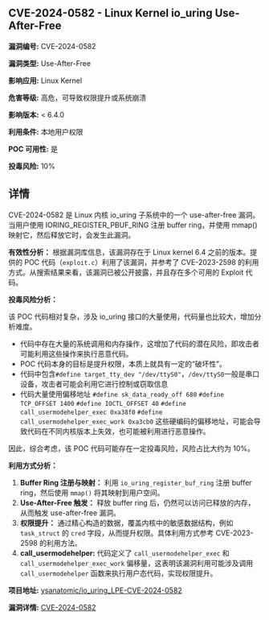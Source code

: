 ## CVE-2024-0582 - Linux Kernel io_uring Use-After-Free

**漏洞编号:** CVE-2024-0582

**漏洞类型:** Use-After-Free

**影响应用:** Linux Kernel

**危害等级:** 高危，可导致权限提升或系统崩溃

**影响版本:** < 6.4.0

**利用条件:** 本地用户权限

**POC 可用性:** 是

**投毒风险:** 10%

## 详情

CVE-2024-0582 是 Linux 内核 io_uring 子系统中的一个 use-after-free 漏洞。当用户使用 IORING_REGISTER_PBUF_RING 注册 buffer ring，并使用 mmap() 映射它，然后释放它时，会发生此漏洞。

**有效性分析：**
根据漏洞库信息，该漏洞存在于 Linux kernel 6.4 之前的版本。提供的 POC 代码（`exploit.c`）利用了该漏洞，并参考了 CVE-2023-2598 的利用方式。从搜索结果来看，该漏洞已被公开披露，并且存在多个可用的 Exploit 代码。

**投毒风险分析：**

该 POC 代码相对复杂，涉及 io_uring 接口的大量使用，代码量也比较大，增加分析难度。

*   代码中存在大量的系统调用和内存操作，这增加了代码的潜在风险，即攻击者可能利用这些操作来执行恶意代码。
*   POC 代码本身的目标是提升权限，本质上就具有一定的“破坏性”。
*   代码中包含`#define target_tty_dev "/dev/ttyS0"`，`/dev/ttyS0`一般是串口设备，攻击者可能会利用它进行控制或窃取信息
*  代码大量使用偏移地址 `#define sk_data_ready_off 680` `#define TCP_OFFSET 1400` `#define IOCTL_OFFSET 40` `#define call_usermodehelper_exec 0xa38f0` `#define call_usermodehelper_exec_work 0xa3cb0` 这些硬编码的偏移地址，可能会导致代码在不同内核版本上失效，也可能被利用进行恶意操作。

因此，综合考虑，该 POC 代码可能存在一定投毒风险，风险占比大约为 10%。

**利用方式分析：**

1.  **Buffer Ring 注册与映射：** 利用 `io_uring_register_buf_ring` 注册 buffer ring，然后使用 `mmap()` 将其映射到用户空间。
2.  **Use-After-Free 触发：** 释放 buffer ring 后，仍然可以访问已释放的内存，从而触发 use-after-free 漏洞。
3.  **权限提升：** 通过精心构造的数据，覆盖内核中的敏感数据结构，例如 `task_struct` 的 `cred` 字段，从而提升权限。具体利用方式参考 CVE-2023-2598 的利用方法。
4. **call_usermodehelper:** 代码定义了 `call_usermodehelper_exec` 和 `call_usermodehelper_exec_work` 偏移量，这表明该漏洞利用可能涉及调用 `call_usermodehelper` 函数来执行用户态代码，实现权限提升。

**项目地址:** [ysanatomic/io_uring_LPE-CVE-2024-0582](https://github.com/ysanatomic/io_uring_LPE-CVE-2024-0582)

**漏洞详情:** [CVE-2024-0582](https://nvd.nist.gov/vuln/detail/CVE-2024-0582)